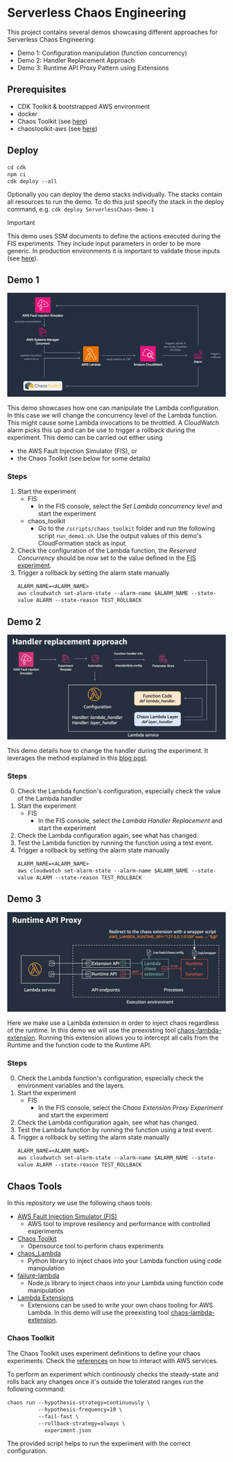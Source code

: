 # Serverless Chaos Engineering

This project contains several demos showcasing different approaches for Serverless Chaos Engineering:

* Demo 1: Configuration manipulation (function concurrency)
* Demo 2: Handler Replacement Approach
* Demo 3: Runtime API Proxy Pattern using Extensions

## Prerequisites

- CDK Toolkit & bootstrapped AWS environment
- docker
- Chaos Toolkit (see [here](https://chaostoolkit.org/reference/usage/install/))
- chaostoolkit-aws (see [here](https://chaostoolkit.org/drivers/aws/#install))

## Deploy

```
cd cdk
npm ci
cdk deploy --all
```

Optionally you can deploy the demo stacks individually. The stacks contain all resources to run the demo.
To do this just specify the stack in the deploy command, e.g. `cdk deploy ServerlessChaos-Demo-1`

> [!IMPORTANT]
> This demo uses SSM documents to define the actions executed during the FIS experiments. They include input parameters in order to be more generic. In production environments it is important to validate those inputs (see [here](https://docs.aws.amazon.com/systems-manager/latest/userguide/documents-syntax-data-elements-parameters.html)).

## Demo 1

![Demo 1: Update function concurrency](images/demo1.png)

This demo showcases how one can manipulate the Lambda configuration. In this case we will change the concurrency level of the Lambda function. This might cause some Lambda invocations to be throttled. A CloudWatch alarm picks this up and can be use to trigger a rollback during the experiment. This demo can be carried out either using

- the AWS Fault Injection Simulator (FIS), or
- the Chaos Toolkit (see below for some details)

### Steps

1. Start the experiment
   * FIS
     * In the FIS console, select the *Set Lambda concurrency level* and start the experiment
   * chaos_toolkit
     * Go to the `/scripts/chaos_toolkit` folder and run the following script `run_demo1.sh`. Use the output values of this demo's CloudFormation stack as input
2. Check the configuration of the Lambda function, the *Reserved Concurrency* should be now set to the value defined in the [FIS experiment](cdk/lib/demos/1_one/fis/fis-concurrency-experiment.ts).
3. Trigger a rollback by setting the alarm state manually
   ```
   ALARM_NAME=<ALARM_NAME>
   aws cloudwatch set-alarm-state --alarm-name $ALARM_NAME --state-value ALARM --state-reason TEST_ROLLBACK
   ```

## Demo 2

![Demo 2: Handler replacement approach](images/demo2.png)

This demo details how to change the handler during the experiment.
It leverages the method explained in this [blog post](https://aws.amazon.com/blogs/compute/building-resilient-serverless-applications-using-chaos-engineering/).

### Steps

0. Check the Lambda function's configuration, especially check the value of the Lambda handler
1. Start the experiment
   * FIS
     * In the FIS console, select the *Lambda Handler Replacement* and start the experiment
2. Check the Lambda configuration again, see what has changed.
3. Test the Lambda function by running the function using a test event.
4. Trigger a rollback by setting the alarm state manually
   ```
   ALARM_NAME=<ALARM_NAME>
   aws cloudwatch set-alarm-state --alarm-name $ALARM_NAME --state-value ALARM --state-reason TEST_ROLLBACK
   ```

## Demo 3

![Demo 3: Runtime API Proxy pattern](images/demo3.png)

Here we make use a Lambda extension in order to inject chaos regardless of the runtime. In this demo we will use the preexisting tool [chaos-lambda-extension](https://github.com/aws-cli-tools/chaos-lambda-extension). Running this extension allows you to intercept all calls from the Runtime and the function code to the Runtime API.

### Steps

0. Check the Lambda function's configuration, especially check the environment variables and the layers.
1. Start the experiment
   * FIS
     * In the FIS console, select the *Chaos Extension Proxy Experiment* and start the experiment
2. Check the Lambda configuration again, see what has changed.
3. Test the Lambda function by running the function using a test event.
4. Trigger a rollback by setting the alarm state manually
   ```
   ALARM_NAME=<ALARM_NAME>
   aws cloudwatch set-alarm-state --alarm-name $ALARM_NAME --state-value ALARM --state-reason TEST_ROLLBACK
   ```

## Chaos Tools

In this repository we use the following chaos tools:

- [AWS Fault Injection Simulator (FIS)](https://aws.amazon.com/fis/)
  - AWS tool to improve resiliency and performance with controlled experiments
- [Chaos Toolkit](https://chaostoolkit.org/)
  - Opensource tool to perform chaos experiments
- [chaos_Lambda](https://github.com/adhorn/aws-lambda-chaos-injection)
  - Python library to inject chaos into your Lambda function using code manipulation
- [failure-lambda](https://github.com/gunnargrosch/failure-lambda)
  - Node.js library to inject chaos into your Lambda using function code manipulation
- [Lambda Extensions](https://docs.aws.amazon.com/lambda/latest/dg/lambda-extensions.html)
  - Extensions can be used to write your own chaos tooling for AWS Lambda. In this demo will use the preexisting tool [chaos-lambda-extension](https://github.com/aws-cli-tools/chaos-lambda-extension).

### Chaos Toolkit

The Chaos Toolkit uses experiment definitions to define your chaos experiments. Check the [references](https://chaostoolkit.org/drivers/aws/) on how to interact with AWS services.

To perform an experiment which continously checks the steady-state and rolls back any changes once it's outside the tolerated ranges run the following command:

```
chaos run --hypothesis-strategy=continuously \
          --hypothesis-frequency=10 \
          --fail-fast \
          --rollback-strategy=always \
            experiment.json
```

The provided script helps to run the experiment with the correct configuration.
